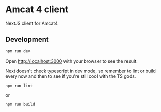 # Amcat 4 client

NextJS client for Amcat4

## Development

```bash
npm run dev
```

Open [http://localhost:3000](http://localhost:3000) with your browser to see the result.

Next doesn't check typescript in dev mode, so remember to lint or build every now and then to see if you're still cool with the TS gods.

```
npm run lint
```

or

```
npm run build
```

